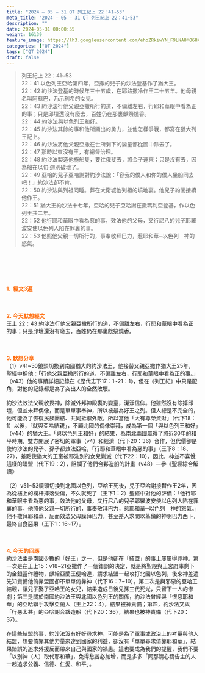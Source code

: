 ```yaml
---
title: "2024 – 05 – 31 QT 列王紀上 22：41~53"
meta_title: "2024 – 05 – 31 QT 列王紀上 22：41~53"
description: ""
date: 2024-05-31 00:00:55
weight: 16139
feature_image: https://lh3.googleusercontent.com/ehoZRkiwYN_F9LNA8M068AYxt73EavCZno-PD1cJRuf5BbSkQVUWr3gNEbt5kSs28Pb_Elg17kSrtf9ybWvojWoMV6I4tPM3vGRGDq6GkKkPdL2Gut4QAIw4-uykKUAtNiKgQKntvsU=w800
categories: ["QT 2024"]
tags: ["QT 2024"]
draft: false
---
```


<blockquote>列王紀上 22：41~53<br />
22：41 以色列王亞哈第四年，亞撒的兒子約沙法登基作了猶大王。<br />
22：42 約沙法登基的時候年三十五歲，在耶路撒冷作王二十五年。他母親名叫阿蘇巴，乃示利希的女兒。<br />
22：43 約沙法行他父親亞撒所行的道，不偏離左右，行耶和華眼中看為正的事；只是邱壇還沒有廢去，百姓仍在那裏獻祭燒香。<br />
22：44 約沙法與以色列王和好。<br />
22：45 約沙法其餘的事和他所顯出的勇力，並他怎樣爭戰，都寫在猶大列王記上。<br />
22：46 約沙法將他父親亞撒在世所剩下的孌童都從國中除去了。<br />
22：47 那時以東沒有王，有總督治理。<br />
22：48 約沙法製造他施船隻，要往俄斐去，將金子運來；只是沒有去，因為船在以旬‧迦別破壞了。<br />
22：49 亞哈的兒子亞哈謝對約沙法說：「容我的僕人和你的僕人坐船同去吧！」約沙法卻不肯。<br />
22：50 約沙法與列祖同睡。葬在大衛城他列祖的墳地裏。他兒子約蘭接續他作王。<br />
22：51 猶大王約沙法十七年，亞哈的兒子亞哈謝在撒瑪利亞登基，作以色列王共二年。<br />
22：52 他行耶和華眼中看為惡的事，效法他的父母，又行尼八的兒子耶羅波安使以色列人陷在罪裏的事。<br />
22：53 他照他父親一切所行的，事奉敬拜巴力，惹耶和華─以色列　神的怒氣。</blockquote><br />
&nbsp;<br />
<br />
&nbsp;<br />
<br />
<span style="color: #ff6600;"><strong>1.  經文3遍</strong></span><br />
<br />
&nbsp;<br />
<br />
<span style="color: #ff6600;"><strong>2. 今天默想經文<br />
</strong></span>王上 22：43 約沙法行他父親亞撒所行的道，不偏離左右，行耶和華眼中看為正的事；只是邱壇還沒有廢去，百姓仍在那裏獻祭燒香。<br />
<br />
&nbsp;<br />
<br />
<strong><span style="color: #ff6600;">3. 默想分享<br />
</span></strong>（1）v41~50鏡頭切換到南國猶大的約沙法王，他接替父親亞撒作猶大王25年，聖經中稱他：「行他父親亞撒所行的道，不偏離左右，行耶和華眼中看為正的事。」（v43）他的事蹟詳細記錄在《歷代志下17：1~21：1》，但在《列王紀》中只是配角，對他的記錄都是為了突出人的全然敗壞。<br />
<br />
約沙法效法父親敬畏神，除滅外邦神殿裏的孌童，潔淨信仰。他雖然沒有除掉邱壇，但並未拜偶像，而是單單事奉神，所以被最為好王之列。但人總是不完全的，他可能為了恢復民族團結、共同抵禦外敵，所以當他「大有尊榮資財」（代下18：1）以後，「就與亞哈結親」，不顧北國的偶像崇拜，成為第一個「與以色列王和好」（v44）的猶大王。「與以色列王和好」的結果，為南北兩國贏得了將近30年的和平時期，雙方開展了密切的軍事（v4）和經濟（代下20：36）合作，但代價卻是使約沙法的兒子、孫子都效法亞哈，「行耶和華眼中看為惡的事」（王下8：18、27），差點使猶大的王室被耶洗別的女兒剿滅（代下22：10）。因此，神並不喜悅這樣的聯盟（代下19：2），阻攔了他們合夥造船的計畫（v48）—參《聖經綜合解讀》<br />
<br />
（2）v51~53鏡頭切換到北國以色列，亞哈王死後，兒子亞哈謝接替作王2年，因為從樓上的欄杆摔落受傷，不久就死了（王下1：2）聖經中對他的評價：「他行耶和華眼中看為惡的事，效法他的父母，又行尼八的兒子耶羅波安使以色列人陷在罪裏的事。他照他父親一切所行的，事奉敬拜巴力，惹耶和華─以色列　神的怒氣。」他不敬拜耶和華，反而效法父母膜拜巴力，甚至差人求問以革倫的神明巴力西卜，最終自食惡果（王下1：16~17）。<br />
<br />
&nbsp;<br />
<br />
<strong style="font-size: inherit;"><span style="color: #ff6600;">4. 今天的回應<br />
</span></strong>約沙法主是南國少數的「好王」之一，但是他卻在「結盟」的事上屢屢得罪神。第一次是在王上15：v18~21亞撒作了一個錯誤的決定，就是將聖殿與王宮府庫剩下的金銀當作禮物，獻給亞蘭王便哈達，請求結盟一起攻打北國以色列，後來神差遣先知責備他倚靠盟國卻不單單倚靠神（代下16：7~10）。第二次是與邪惡的亞哈王結親，讓兒子娶了亞哈王的女兒，結果造成日後兒孫三代死光，只留下一人的慘劇；第三是關於南國約沙法王與北國以色列王的關係，約沙法曾經與「恨惡耶和華」的亞哈聯手攻擊亞蘭人（王上22：4），結果被神責備；第四，約沙法又與「行惡太甚」的亞哈謝合夥造船（代下20：36），結果也被神責備（代下20：37）。<br />
<br />
在這些結盟的事，約沙法沒有好好尋求神，可能是為了軍事或政治上的考量與他人結盟，想要倚靠其他力量來達到國家的利益，卻沒有「單單尋求倚靠耶和華」，結果錯誤的追求外援反而帶來自己與國家的禍患。這也要成為我們的提醒，我們不要「以別神（人）取代耶和華」，免得愁苦必加增，而是多多「同那清心禱告主的人一起追求公義、信德、仁愛、和平」。<br />
<br />
&nbsp;<br />
<br />
&nbsp;<br />
<br />
&nbsp;<br />
<br />
&nbsp;<br />
<br />
<audio style="display: none;" controls="controls"></audio><br />
<br />
<audio style="display: none;" controls="controls"></audio><br />
<br />
<audio style="display: none;" controls="controls"></audio><br />
<br />
<audio style="display: none;" controls="controls"></audio><br />
<br />
<audio style="display: none;" controls="controls"></audio>
        